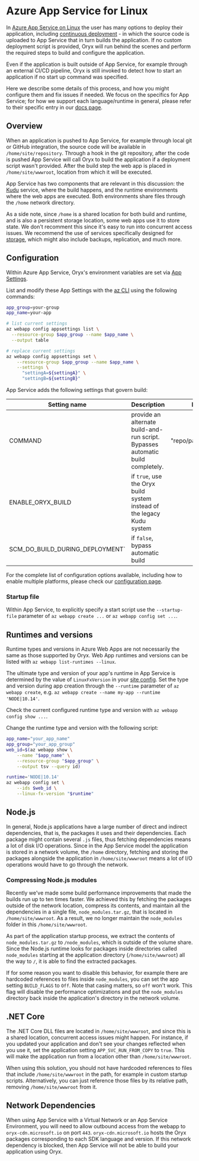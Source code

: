# Azure App Service for Linux

In [Azure App Service on Linux][] the user has many options to deploy their application, including 
[continuous deployment][] - in which the source code is uploaded to App Service that in turn builds
the application. If no custom deployment script is provided, Oryx will run behind the scenes and perform
the required steps to build and configure the application. 

Even if the application is built outside of App Service, for example through an external CI/CD pipeline,
Oryx is still invoked to detect how to start an application if no start up command was specified.

Here we describe some details of this process, and how you might configure them and fix issues
if needed. We focus on the specifics for App Service; for how we support each language/runtime in
general, please refer to their specific entry in our [docs page](../README.md).

[Azure App Service on Linux]: https://docs.microsoft.com/en-us/azure/app-service/containers/app-service-linux-intro
[continuous deployment]: https://docs.microsoft.com/en-us/azure/app-service/deploy-continuous-deployment?toc=%2fazure%2fapp-service%2fcontainers%2ftoc.json

## Overview

When an application is pushed to App Service, for example through local git or GitHub integration, the
source code will be available in `/home/site/repository`. Through a hook in the git repository,
after the code is pushed App Service will call Oryx to build the application if a deployment
script wasn't provided. After the build step the web app is placed in `/home/site/wwwroot`,
location from which it will be executed.

App Service has two components that are relevant in this discussion: the [Kudu][] service,
where the build happens, and the runtime environments where the web apps are executed. Both environments
share files through the `/home` network directory.

As a side note, since `/home` is a shared location for both build and runtime, and is also a 
persistent storage location, some web apps use it to store state. We don't recomment this since
it's easy to run into concurrent access issues. We recommend the use of services specifically
designed for [storage][], which might also include backups, replication, and much more.

[Kudu]: https://github.com/azure-App-Service/kudulite
[storage]: https://azure.microsoft.com/en-us/product-categories/storage/

## Configuration

Within Azure App Service, Oryx's environment variables are set via [App
Settings][].

List and modify these App Settings with the [az CLI][] using the following
commands:

```bash
app_group=your-group
app_name=your-app

# list current settings
az webapp config appsettings list \
  --resource-group $app_group --name $app_name \
  --output table

# replace current settings
az webapp config appsettings set \
    --resource-group $app_group --name $app_name \
    --settings \
      "settingA=${settingA}" \
      "settingB=${settingB}"
```

App Service adds the following settings that govern build:

Setting name                        | Description                                                    | Example
------------------------------------|----------------------------------------------------------------|------------
COMMAND                             | provide an alternate build-and-run script. Bypasses automatic build completely. | "repo/path/to/script.sh"
ENABLE\_ORYX\_BUILD                 | if `true`, use the Oryx build system instead of the legacy Kudu system | 
SCM\_DO\_BUILD\_DURING\_DEPLOYMENT` | if `false`, bypass automatic build |

For the complete list of configuration options available, including how to enable
multiple platforms, please check our [configuration page](../configuration.md).

### Startup file

Within App Service, to explicitly specify a start script use the
`--startup-file` parameter of `az webapp create ...` or `az webapp config set
...`.

[App Settings]: https://docs.microsoft.com/en-us/azure/app-service/web-sites-configure#app-settings
[az CLI]: https://github.com/Azure/azure-cli

## Runtimes and versions

Runtime types and versions in Azure Web Apps are not necessarily the same as
those supported by Oryx.  Web App runtimes and versions can be listed with `az
webapp list-runtimes --linux`.

The ultimate type and version of your app's runtime in App Service is
determined by the value of `LinuxFxVersion` in your [site config][]. Set the
type and version during app creation through the `--runtime` parameter of `az
webapp create`, e.g. `az webapp create --name my-app --runtime 'NODE|10.14'`.

Check the current configured runtime type and version with `az webapp config
show ...`.

Change the runtime type and version with the following script:

```bash
app_name="your_app_name"
app_group="your_app_group"
web_id=$(az webapp show \
    --name "$app_name" \
    --resource-group "$app_group" \
    --output tsv --query id)

runtime='NODE|10.14'
az webapp config set \
    --ids $web_id \
    --linux-fx-version "$runtime"
```

[site config]: https://docs.microsoft.com/en-us/rest/api/appservice/webapps/get#siteconfig

## Node.js

In general, Node.js applications have a large number of direct and indirect dependencies, that is, 
the packages it uses and their dependencies. Each package might contain several `.js` files, thus fetching
dependencies means a lot of disk I/O operations. Since in the App Service model the application is stored in a 
network volume, the `/home` directory, fetching and storing the packages alongside the application in 
`/home/site/wwwroot` means a lot of I/O operations would have to go through the network. 

### Compressing Node.js modules

Recently we've made some build performance improvements that made the builds run up to ten times faster. We achieved
this by fetching the packages outside of the network location, compress its contents, and maintain all the dependencies
in a single file, `node_modules.tar.gz`, that is located in `/home/site/wwwroot`. As a result, we no longer maintain the
`node_modules` folder in this `/home/site/wwwroot`.

As part of the application startup process, we extract the contents of `node_modules.tar.gz` to `/node_modules`, which
is outside of the volume share. Since the Node.js runtime looks for packages inside directories called `node_modules`
starting at the application directory (`/home/site/wwwroot`) all the way to `/`, it is able to find the extracted
packages.

If for some reason you want to disable this behavior, for example there are hardcoded references to files inside 
`node_modules`, you can set the app setting `BUILD_FLAGS` to `Off`. Note that casing matters, so `off` won't work.
This flag will disable the performance optimizations and put the `node_modules` directory back inside the application's
directory in the network volume.

## .NET Core

The .NET Core DLL files are located in `/home/site/wwwroot`, and since this is a shared location, concurrent access
issues might happen. For instance, if you updated your application and don't see your changes reflected when you
use it, set the application setting `APP_SVC_RUN_FROM_COPY` to `true`. This will make the application run from a
location other than `/home/site/wwwroot`. 

When using this solution, you should not have hardcoded references to files that include `/home/site/wwwroot` in 
the path, for example in custom startup scripts. Alternatively, you can just reference those files by its relative
path, removing `/home/site/wwwroot` from it.

## Network Dependencies

When using App Service with a Virtual Network or an App Service Environment, you will need to allow outbound access 
from the webapp to `oryx-cdn.microsoft.io` on port `443`. `oryx-cdn.microsoft.io` hosts the Oryx packages corresponding
to each SDK language and version. If this network dependency is blocked, then App Service will not be able to build your 
application using Oryx.
